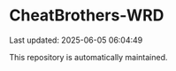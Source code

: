 # CheatBrothers-WRD

Last updated: 2025-06-05 06:04:49

This repository is automatically maintained.
